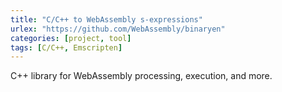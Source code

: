 ```yaml
---
title: "C/C++ to WebAssembly s-expressions"
urlex: "https://github.com/WebAssembly/binaryen"
categories: [project, tool]
tags: [C/C++, Emscripten]
---
```

C++ library for WebAssembly processing, execution, and more.